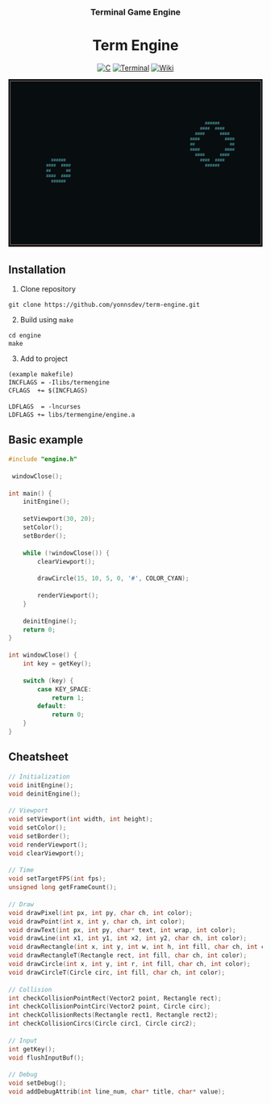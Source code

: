 <div align="center"> 
  <h3>Terminal Game Engine</h3>
  <h1>Term Engine</h1>

[![C](https://img.shields.io/badge/c-%2300599C.svg?style=for-the-badge&logo=c&logoColor=white)](#)
[![Terminal](https://img.shields.io/badge/Terminal-%234D4D4D.svg?style=for-the-badge&logo=windows-terminal&logoColor=white)](#)
[![Wiki](https://img.shields.io/badge/Wiki-%23394e79.svg?style=for-the-badge&logo=github&logoColor=white)](https://github.com/yonnsdev/term-engine/wiki)

</div>

<div align="center">
  
  ![preview](ext/preview.gif)
  
</div>

## Installation

1. Clone repository

```
git clone https://github.com/yonnsdev/term-engine.git
```

2. Build using `make`

```
cd engine
make
```

3. Add to project

```
(example makefile)
INCFLAGS = -Ilibs/termengine
CFLAGS  += $(INCFLAGS)

LDFLAGS  = -lncurses
LDFLAGS += libs/termengine/engine.a
```

## Basic example

```c
#include "engine.h"

 windowClose();

int main() {
    initEngine();

    setViewport(30, 20);
    setColor();
    setBorder();

    while (!windowClose()) {
        clearViewport();

        drawCircle(15, 10, 5, 0, '#', COLOR_CYAN);

        renderViewport();
    }

    deinitEngine();
    return 0;
}

int windowClose() {
    int key = getKey();

    switch (key) {
        case KEY_SPACE:
            return 1;
        default:
            return 0;
    }
}
```

## Cheatsheet

```c
// Initialization
void initEngine();                                                              // Init engine
void deinitEngine();                                                            // Deinit engine

// Viewport
void setViewport(int width, int height);                                        // Create viewport w/parameters
void setColor();                                                                // Enable color rendering
void setBorder();                                                               // Enable viewport border
void renderViewport();                                                          // Render viewport to terminal
void clearViewport();                                                           // Clear viewport

// Time
void setTargetFPS(int fps);                                                     // Set target refresh rate (Recommend using default (12))
unsigned long getFrameCount();                                                  // Get frame count since program start (Resets to 0 after 4e+9)

// Draw
void drawPixel(int px, int py, char ch, int color);                             // Draw pixel "#"
void drawPoint(int x, int y, char ch, int color);                               // Draw point "##"
void drawText(int px, int py, char* text, int wrap, int color);                 // Draw text
void drawLine(int x1, int y1, int x2, int y2, char ch, int color);              // Draw line
void drawRectangle(int x, int y, int w, int h, int fill, char ch, int color);   // Draw rectangle
void drawRectangleT(Rectangle rect, int fill, char ch, int color);              // Draw rectangle with rectangle type
void drawCircle(int x, int y, int r, int fill, char ch, int color);             // Draw circle
void drawCircleT(Circle circ, int fill, char ch, int color);                    // Draw circle with circle type

// Collision
int checkCollisionPointRect(Vector2 point, Rectangle rect);                     // Check collision between point and rectangle
int checkCollisionPointCirc(Vector2 point, Circle circ);                        // Check collision between point and circle
int checkCollisionRects(Rectangle rect1, Rectangle rect2);                      // Check collision between two rectangles
int checkCollisionCircs(Circle circ1, Circle circ2);                            // Check collision between two circles

// Input
int getKey();                                                                   // Get pressed key
void flushInputBuf();                                                           // Flush input buffer

// Debug
void setDebug();                                                                // Enable debug menu
void addDebugAttrib(int line_num, char* title, char* value);                    // Add/Update debug attributes
```
